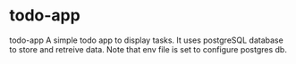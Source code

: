 # todo-app
todo-app
A simple todo app to display tasks. It uses postgreSQL database to store and retreive data.
Note that env file is set to configure postgres db.
